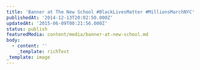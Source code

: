 ```yaml
---
title: 'Banner at The New School #BlackLivesMatter #MillionsMarchNYC'
publishedAt: '2014-12-13T20:02:50.000Z'
updatedAt: '2015-06-09T00:21:56.000Z'
status: publish
featuredMedia: content/media/banner-at-new-school.md
body:
  - content: ''
    _template: richText
_template: image
---
```


